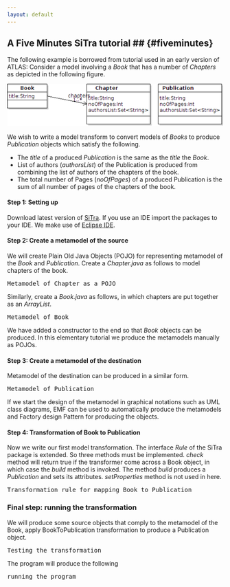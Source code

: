 ```yaml
---
layout: default
---
```

## A Five Minutes SiTra tutorial ## {#fiveminutes}
The following example is borrowed from tutorial used in an early version of
ATLAS: Consider a model involving a *Book* that has a number of *Chapters* as
depicted in the following figure.  

![class diagram of the example](./fiveminutesfiles/5min_fig1.png)

We wish to write a model transform to convert  models of *Books* to produce
*Publication* objects which satisfy the following. 

* The *title* of a produced *Publication* is the same as the *title* 
the *Book*.
* List of authors (*authorsList*)  of the Publication is 
produced from combining the list of authors of the chapters of the book. 
* The total number of Pages (*noOfPages*) of a produced Publication
is the sum of all number of pages of the chapters of the book. 

####  Step 1: Setting up
Download latest version of [SiTra](./downloads.html).  If you use an IDE import
the packages to your IDE. We make use of [Eclipse IDE](http://www.eclipse.org/).
 
#### Step 2: Create a metamodel of the source
We will create Plain Old Java Objects (POJO) for representing metamodel of the
*Book* and *Publication*.  Create a *Chapter.java* as follows to model chapters
of the book.
<pre data-src="./fiveminutesfiles/Chapter.java">Metamodel of Chapter as a POJO</pre> 
Similarly, create a *Book.java* as follows, in which chapters are put together
as an *ArrayList*.
<pre data-src="./fiveminutesfiles/Book.java">Metamodel of Book </pre> 
We have added a constructor to the end so that *Book* objects can be produced.
In this elementary tutorial we produce the metamodels manually as POJOs.

#### Step 3: Create a metamodel of the destination
Metamodel of the destination can be produced in a similar form.
<pre data-src="./fiveminutesfiles/Publication.java">Metamodel of Publication </pre> 

If we start the design of the metamodel in graphical notations such as UML
class diagrams, EMF can be used to automatically produce the metamodels and
Factory design Pattern for producing the objects.

#### Step 4: Transformation of Book to Publication
Now we write our first model transformation. The interface *Rule* of the SiTra
package is extended. So three methods must be implemented. *check* method will
return true if the transformer come across a Book object, in which case the
*build* method is invoked. The method *build* produces a *Publication* and sets
its attributes. *setProperties* method is not used in here. 
<pre data-src="./fiveminutesfiles/BookToPublication.java">Transformation rule for mapping Book to Publication</pre>

### Final step: running the transformation
We will produce some source objects that comply to the metamodel of the Book,
apply BookToPublication transformation to produce a Publication object.
<pre data-src="./fiveminutesfiles/testingrules.java">Testing the transformation</pre>

The program will produce the following
<pre data-src="./fiveminutesfiles/result.log">running the program</pre>
